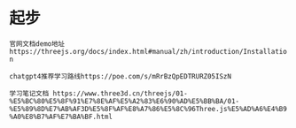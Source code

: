 # 起步

`官网文档demo地址 https://threejs.org/docs/index.html#manual/zh/introduction/Installation `

`chatgpt4推荐学习路线https://poe.com/s/mRrBzQpEDTRURZ05ISzN`

`学习笔记文档 https://www.three3d.cn/threejs/01-%E5%BC%80%E5%8F%91%E7%8E%AF%E5%A2%83%E6%90%AD%E5%BB%BA/01-%E5%89%8D%E7%AB%AF3D%E5%8F%AF%E8%A7%86%E5%8C%96Three.js%E5%AD%A6%E4%B9%A0%E8%B7%AF%E7%BA%BF.html`